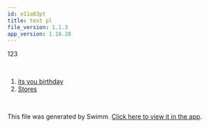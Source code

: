 ```yaml
---
id: e11a83pt
title: test pl
file_version: 1.1.3
app_version: 1.18.28
---
```


<!-- Intro - Do not remove this comment -->
123

<br/>

<!-- Steps - Do not remove this comment -->
1. [its you birthday](its-you-birthday.124mj6e8.sw.md)
2. [Stores](https://swimm-web-app.web.app/repos/veezvxCuzpPrRLLXWD2E/docs/04i3s)


<br/>

This file was generated by Swimm. [Click here to view it in the app](https://swimm-web-app.web.app/repos/Z2l0aHViJTNBJTNBc3ItZXh0ZW5zaW9uJTNBJTNBZG91ZWs=/playlists/e11a83pt).
